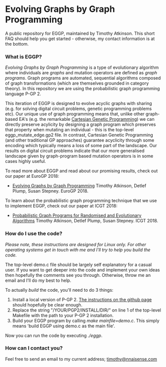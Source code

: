 # Evolving Graphs by Graph Programming

A public repository for EGGP, maintained by Timothy Atkinson. This short FAQ should help you get started - otherwise, my contact information is at the bottom.

### What is EGGP?

*Evolving Graphs by Graph Programming* is a type of evolutionary algorithm where individuals are *graphs* and mutation operators are defined as *graph programs*. Graph programs are automated, sequential algorithms composed of graph transformations (which are themselves grounded in category theory). In this repository we are using the probabilistic graph programming language P-GP 2.

This iteration of EGGP is designed to evolve acyclic graphs with sharing (e.g. for solving digital circuit problems, genetic programming problems etc). Our unique use of graph programming means that, unlike other graph-based EA's (e.g. the remarkable [Cartesian Genetic Programming](http://www.cartesiangp.co.uk/)) we can directly preserve acylicity by designing a graph program which preserves that property when mutating an individual - this is the top-level eggp_mutate_edge.gp2 file. In contrast, Cartesian Genetic Programming (and other traditional GP approaches) guarantee acyclicity through some encoding which typically means a loss of some part of the landscape. Our results on digital circuit problems indicate that our more generalised landscape given by graph-program based mutation operators is in some cases highly useful.

To read more about EGGP and read about our promising results, check out our paper at EuroGP 2018:

- [Evolving Graphs by Graph Programming](https://link.springer.com/chapter/10.1007/978-3-319-77553-1_3)
Timothy Atkinson, Detlef Plump, Susan Stepney. EuroGP 2018.

To learn about the probabilistic graph programming technique that we use to implement EGGP, check out our paper at ICGT 2018:

- [Probabilistic Graph Programs for Randomised and Evolutionary Algorithms](https://link.springer.com/chapter/10.1007%2F978-3-319-92991-0_5)
Timothy Atkinson, Detlef Plump, Susan Stepney. ICGT 2018.


### How do I use the code?

*Please note, these instructions are designed for Linux only. For other operating systems get in touch with me and I'll try to help you build the code.*

The top-level demo.c file should be largely self explanatory for a casual user. If you want to get deeper into the code and implement your own ideas then hopefully the comments see you through. Otherwise, throw me an email and I'll do my best to help.

To actually *build* the code, you'll need to do 3 things:

1. Install a local version of P-GP 2. [The instructions on the github page](https://github.com/UoYCS-plasma/P-GP2) should hopefully be clear enough.
2. Replace the string "/YOUR/PGP2/INSTALL/DIR/" on line 1 of the top-level Makefile with the path to your P-GP 2 installation.
3. Build your EGGP program by calling *make mainfile=demo.c*. This simply means 'build EGGP using demo.c as the main file'.

Now you can run the code by executing *./eggp*.

### How can I contact you?

Feel free to send an email to my current address; timothy@nnaisense.com
